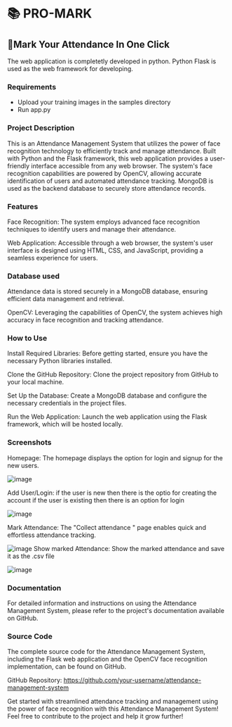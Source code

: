 # 📚 PRO-MARK 
## 📑Mark Your Attendance In One Click
The web application is completetly developed in python. Python Flask is used as the web framework for developing.

### Requirements
 - Upload your training images in the samples directory
 - Run app.py
   
### Project Description

This is an Attendance Management System that utilizes the power of face recognition technology to efficiently track and manage attendance. Built with Python and the Flask framework, this web application provides a user-friendly interface accessible from any web browser. The system's face recognition capabilities are powered by OpenCV, allowing accurate identification of users and automated attendance tracking. MongoDB is used as the backend database to securely store attendance records.

### Features

Face Recognition: The system employs advanced face recognition techniques to identify users and manage their attendance.

Web Application: Accessible through a web browser, the system's user interface is designed using HTML, CSS, and JavaScript, providing a seamless experience for users.

### Database used
Attendance data is stored securely in a MongoDB database, ensuring efficient data management and retrieval.

OpenCV: Leveraging the capabilities of OpenCV, the system achieves high accuracy in face recognition and tracking attendance.

### How to Use

Install Required Libraries: Before getting started, ensure you have the necessary Python libraries installed.

Clone the GitHub Repository: Clone the project repository from GitHub to your local machine.

Set Up the Database: Create a MongoDB database and configure the necessary credentials in the project files.

Run the Web Application: Launch the web application using the Flask framework, which will be hosted locally.

### Screenshots

Homepage: The homepage displays the option for login and signup for the new users.

![image](https://github.com/shibinsp45/PROMARK-Attendance-Marking-App/assets/63835182/44fee1e7-9e77-4b6f-a645-d4614d6ec7b0)


Add User/Login: if the user is new then there is the optio for creating the account if the user is existing then there is an option for login

![image](https://github.com/shibinsp45/PROMARK-Attendance-Marking-App/assets/63835182/fbad3bf6-9ee0-494f-a2a2-58c1d9c4ce47)


Mark Attendance: The "Collect attendance " page enables quick and effortless attendance tracking.

 ![image](https://github.com/shibinsp45/PROMARK-Attendance-Marking-App/assets/63835182/7b3e1427-e5e5-4c28-9ffb-a36395c1365c)
Show marked Attendance: Show the marked attendance and save it as the .csv file 

![image](https://github.com/shibinsp45/PROMARK-Attendance-Marking-App/assets/63835182/579617d4-39ec-4f61-b3c4-1f2d7315f148)

### Documentation

For detailed information and instructions on using the Attendance Management System, please refer to the project's documentation available on GitHub.

### Source Code

The complete source code for the Attendance Management System, including the Flask web application and the OpenCV face recognition implementation, can be found on GitHub.

GitHub Repository: https://github.com/your-username/attendance-management-system

Get started with streamlined attendance tracking and management using the power of face recognition with this Attendance Management System! Feel free to contribute to the project and help it grow further!

